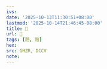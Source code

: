 ```yaml
---
ivs:
date: '2025-10-13T11:30:51+08:00'
lastmod: '2025-10-14T21:46:45-08:00'
title: 󰧘
url: 󰧘
tags: [䏽, 䏽]
hex: 
src: GHZR, DCCV
note:
---
```

